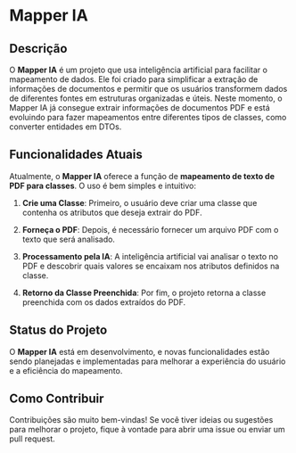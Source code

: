 # Mapper IA

## Descrição

O **Mapper IA** é um projeto que usa inteligência artificial para facilitar o mapeamento de dados. Ele foi criado para simplificar a extração de informações de documentos e permitir que os usuários transformem dados de diferentes fontes em estruturas organizadas e úteis. Neste momento, o Mapper IA já consegue extrair informações de documentos PDF e está evoluindo para fazer mapeamentos entre diferentes tipos de classes, como converter entidades em DTOs.

## Funcionalidades Atuais

Atualmente, o **Mapper IA** oferece a função de **mapeamento de texto de PDF para classes**. O uso é bem simples e intuitivo:

1. **Crie uma Classe**: Primeiro, o usuário deve criar uma classe que contenha os atributos que deseja extrair do PDF.
   
2. **Forneça o PDF**: Depois, é necessário fornecer um arquivo PDF com o texto que será analisado.

3. **Processamento pela IA**: A inteligência artificial vai analisar o texto no PDF e descobrir quais valores se encaixam nos atributos definidos na classe.

4. **Retorno da Classe Preenchida**: Por fim, o projeto retorna a classe preenchida com os dados extraídos do PDF.

## Status do Projeto

O **Mapper IA** está em desenvolvimento, e novas funcionalidades estão sendo planejadas e implementadas para melhorar a experiência do usuário e a eficiência do mapeamento.

## Como Contribuir

Contribuições são muito bem-vindas! Se você tiver ideias ou sugestões para melhorar o projeto, fique à vontade para abrir uma issue ou enviar um pull request.
